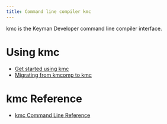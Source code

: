 ```yaml
---
title: Command line compiler kmc
---
```


kmc is the Keyman Developer command line compiler interface.

# Using kmc

* [Get started using kmc](cli/get-started)
* [Migrating from kmcomp to kmc](cli/kmcomp-migration)

# kmc Reference

* [kmc Command Line Reference](cli/reference)
<!-- * [kmc module API Reference](api) -->
